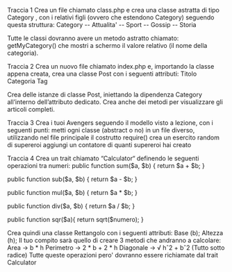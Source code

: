 Traccia 1
Crea un file chiamato class.php e crea una classe astratta di tipo Category , con i relativi figli (ovvero che estendono Category) seguendo questa struttura:
Category
-- Attualita' 
-- Sport
-- Gossip
-- Storia


Tutte le classi dovranno avere un metodo astratto chiamato: getMyCategory() che mostri a schermo il valore relativo (il nome della categoria).

Traccia 2
Crea un nuovo file chiamato index.php e, importando la classe appena creata, crea una classe Post con i seguenti attributi:
Titolo 
Categoria 
Tag


Crea delle istanze di classe Post, iniettando la dipendenza Category all’interno dell’attributo dedicato. Crea anche dei metodi per visualizzare gli articoli completi.


Traccia 3
Crea i tuoi Avengers seguendo il modello visto a lezione, con i seguenti punti:
metti ogni classe (abstract o no) in un file diverso, utilizzando nel file principale il costrutto require() 
crea un esercito random di supereroi
aggiungi un contatore di quanti supereroi hai creato


Traccia 4
Crea un trait chiamato “Calculator“ definendo le seguenti operazioni tra numeri:
public function sum($a, $b) { 
   return $a + $b;
}

public function sub($a, $b) { 
   return $a - $b;
}

public function mul($a, $b) {
   return $a * $b;
}

public function div($a, $b) {
   return $a / $b;
}

public function sqr($a){
   return sqrt($numero);
}


Crea quindi una classe Rettangolo con i seguenti attributi: 
Base (b);
Altezza (h);
Il tuo compito sarà quello di creare 3 metodi che andranno a calcolare:
Area → b * h
Perimetro → 2 * b + 2 * h
Diagonale → √ hˆ2 + bˆ2 (Tutto sotto radice)
Tutte queste operazioni pero' dovranno essere richiamate dal trait Calculator


